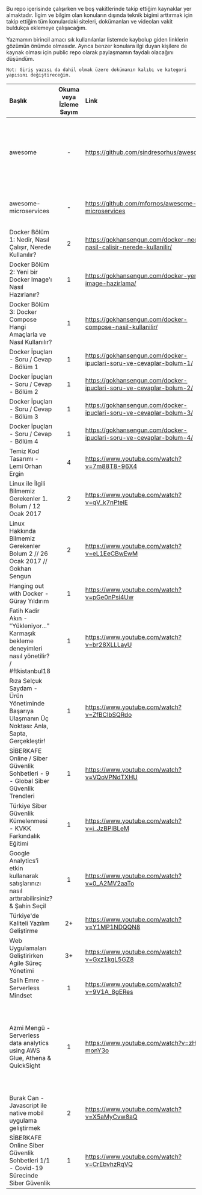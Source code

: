 Bu repo içerisinde çalışırken ve boş vakitlerinde takip ettiğim kaynaklar yer almaktadır. İlgim ve bilgim olan konuların dışında teknik bigimi arttırmak için takip ettiğim tüm konulardaki siteleri, dokümanları ve videoları vakit buldukça eklemeye çalışacağım.

Yazmamın birincil amacı sık kullanılanlar listemde kaybolup giden linklerin gözümün önümde olmasıdır. Ayrıca benzer konulara ilgi duyan kişilere de kaynak olması için public repo olarak paylaşmamın faydalı olacağını düşündüm.

    Not: Giriş yazısı da dahil olmak üzere dokümanın kalıbı ve kategori yapısını değiştireceğim. 

| Başlık | Okuma veya İzleme Sayım | Link | Açıklama |
| :--- | :---: | :--- | :--- |
| awesome   | -     | https://github.com/sindresorhus/awesome    | Programlama dilleri, frontend ve backend, kitaplar ve diğer birkaç başlık altında kaynaklar içeriyor. |
| awesome-microservices   | -     | https://github.com/mfornos/awesome-microservices    | Microservices başlığı altında bilgiler ve örnek projeler içeriyor. |
| Docker Bölüm 1: Nedir, Nasıl Çalışır, Nerede Kullanılır? | 2 | https://gokhansengun.com/docker-nedir-nasil-calisir-nerede-kullanilir/ |  |
| Docker Bölüm 2: Yeni bir Docker Image'ı Nasıl Hazırlanır? | 1 | https://gokhansengun.com/docker-yeni-image-hazirlama/ |  |
| Docker Bölüm 3: Docker Compose Hangi Amaçlarla ve Nasıl Kullanılır? | 1 | https://gokhansengun.com/docker-compose-nasil-kullanilir/ |  |
| Docker İpuçları - Soru / Cevap - Bölüm 1 | 1 | https://gokhansengun.com/docker-ipuclari-soru-ve-cevaplar-bolum-1/ |  |
| Docker İpuçları - Soru / Cevap - Bölüm 2 | 1 | https://gokhansengun.com/docker-ipuclari-soru-ve-cevaplar-bolum-2/ |  |
| Docker İpuçları - Soru / Cevap - Bölüm 3 | 1 | https://gokhansengun.com/docker-ipuclari-soru-ve-cevaplar-bolum-3/ |  |
| Docker İpuçları - Soru / Cevap - Bölüm 4 | 1 | https://gokhansengun.com/docker-ipuclari-soru-ve-cevaplar-bolum-4/ |  |
| Temiz Kod Tasarımı - Lemi Orhan Ergin | 4 | https://www.youtube.com/watch?v=7m88T8-96X4 |  |
| Linux ile İlgili Bilmemiz Gerekenler 1. Bolum / 12 Ocak 2017 | 2 | https://www.youtube.com/watch?v=qV_k7nPtelE | Temel Linux bilgisi ile beraber orta seviye bilgiler içeriyor. |
| Linux Hakkında Bilmemiz Gerekenler Bolum 2 // 26 Ocak 2017 // Gokhan Sengun | 2 | https://www.youtube.com/watch?v=eL1EeCBwEwM | Orta seviye Linux bilgileri içeriyor. |
| Hanging out with Docker - Güray Yıldırım | 1 | https://www.youtube.com/watch?v=pGe0nPsi4Uw |  |
| Fatih Kadir Akın - "Yükleniyor..." Karmaşık bekleme deneyimleri nasıl yönetilir? / #ftkistanbul18 | 1 | https://www.youtube.com/watch?v=br28XLLLayU |  |
| Rıza Selçuk Saydam - Ürün Yönetiminde Başarıya Ulaşmanın Üç Noktası: Anla, Sapta, Gerçekleştir! | 1 | https://www.youtube.com/watch?v=ZfBCIbSQRdo |  |
| SİBERKAFE Online / Siber Güvenlik Sohbetleri - 9 - Global Siber Güvenlik Trendleri | 1 | https://www.youtube.com/watch?v=VQoVPNdTXHU |  |
| Türkiye Siber Güvenlik Kümelenmesi - KVKK Farkındalık Eğitimi | 1 | https://www.youtube.com/watch?v=i_JzBPIBLeM |  |
| Google Analytics’i etkin kullanarak satışlarınızı nasıl arttırabilirsiniz? & Şahin Seçil | 1 | https://www.youtube.com/watch?v=0_A2MV2aaTo |  |
| Türkiye'de Kaliteli Yazılım Geliştirme | 2+ | https://www.youtube.com/watch?v=Y1MP1NDQQN8 |  |
| Web Uygulamaları Geliştirirken Agile Süreç Yönetimi | 3+ | https://www.youtube.com/watch?v=Gxz1kgL5GZ8 |  |
| Salih Emre - Serverless Mindset | 1 | https://www.youtube.com/watch?v=9V1A_8gERes |  |
| Azmi Mengü - Serverless data analytics using AWS Glue, Athena & QuickSight | 1 | https://www.youtube.com/watch?v=zH4j-monY3o | Gerçek bir örnek ile konuyu anlatmaya çalışsa da konuyla ilgisi olmayanlar veya yeni başlayanlar için biraz karışık olabilir. |
| Burak Can - Javascript ile native mobil uygulama geliştirmek | 2 | https://www.youtube.com/watch?v=X5aMyCvw8aQ |  |
| SİBERKAFE Online Siber Güvenlik Sohbetleri 1/1 - Covid-19 Sürecinde Siber Güvenlik | 1 | https://www.youtube.com/watch?v=CrEbvhzRqVQ |  |
